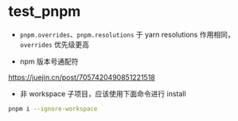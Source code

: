 # test_pnpm

- `pnpm.overrides`、`pnpm.resolutions` 于 yarn resolutions 作用相同，`overrides` 优先级更高

- npm 版本号通配符

https://juejin.cn/post/7057420490851221518

- 非 workspace 子项目，应该使用下面命令进行 install

```sh
pnpm i --ignore-workspace
```
